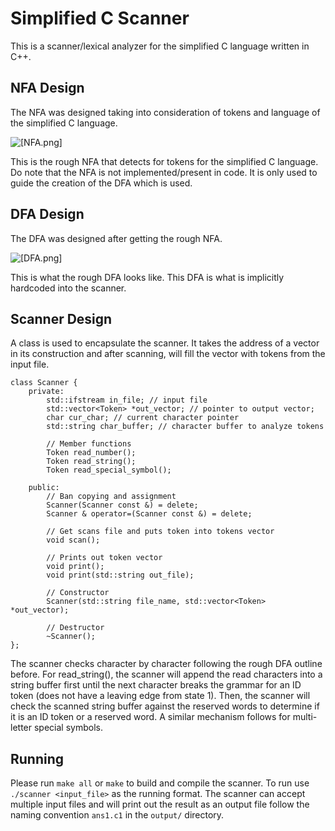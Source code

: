 # Simplified C Scanner

This is a scanner/lexical analyzer for the simplified C language written in
C++.

## NFA Design

The NFA was designed taking into consideration of tokens and language of the simplified C language.

![[NFA.png]](https://imgur.com/o9fpEcG.png)

This is the rough NFA that detects for tokens for the simplified C language. Do note that the NFA is not implemented/present in code. It is only used to guide the creation of the DFA which is used.

## DFA Design

The DFA was designed after getting the rough NFA.

![[DFA.png]](https://imgur.com/dUNt9E2.png)

This is what the rough DFA looks like. This DFA is what is implicitly hardcoded into the scanner.

## Scanner Design

A class is used to encapsulate the scanner. It takes the address of a vector in its construction and after scanning, will fill the vector with tokens from the input file.

```Scanner
class Scanner {
    private:
        std::ifstream in_file; // input file
        std::vector<Token> *out_vector; // pointer to output vector;
        char cur_char; // current character pointer
        std::string char_buffer; // character buffer to analyze tokens

        // Member functions
        Token read_number();
        Token read_string();
        Token read_special_symbol();

    public:
        // Ban copying and assignment
        Scanner(Scanner const &) = delete;
        Scanner & operator=(Scanner const &) = delete;

        // Get scans file and puts token into tokens vector
        void scan();

        // Prints out token vector
        void print();
        void print(std::string out_file);

        // Constructor
        Scanner(std::string file_name, std::vector<Token> *out_vector);

        // Destructor
        ~Scanner();
};
```

The scanner checks character by character following the rough DFA outline before. For read_string(), the scanner will append the read characters into a string buffer first until the next character breaks the grammar for an ID token (does not have a leaving edge from state 1). Then, the scanner will check the scanned string buffer against the reserved words to determine if it is an ID token or a reserved word. A similar mechanism follows for multi-letter special symbols.

## Running

Please run `make all` or `make` to build and compile the scanner.
To run use `./scanner <input_file>` as the running format.
The scanner can accept multiple input files and will print out the result as an output file follow the naming convention `ans1.c1` in the `output/` directory.
